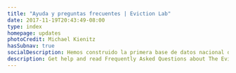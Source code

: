 ```yaml
---
title: "Ayuda y preguntas frecuentes | Eviction Lab"
date: 2017-11-19T20:43:49-08:00
type: index
homepage: updates
photoCredit: Michael Kienitz
hasSubnav: true
socialDescription: Hemos construido la primera base de datos nacional de desalojos.  
description: Get help and read Frequently Asked Questions about The Eviction Lab.
---
```



